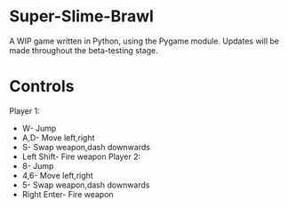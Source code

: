 # **Super-Slime-Brawl**
A WIP game written in Python, using the Pygame module.
Updates will be made throughout the beta-testing stage.  
# Controls
Player 1:
  * W- Jump  
  * A,D- Move left,right  
  * S- Swap weapon,dash downwards  
  * Left Shift- Fire weapon
Player 2:
  * 8- Jump  
  * 4,6- Move left,right  
  * 5- Swap weapon,dash downwards  
  * Right Enter- Fire weapon


